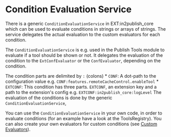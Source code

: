 # Condition Evaluation Service

There is a generic `ConditionEvaluationService` in EXT:in2publish_core which can be used to evaluate conditions in strings
or arrays of strings. The service delegates the actual evaluation to the custom evaluators for each condition.

The `ConditionEvaluationService` is e.g. used in the Publish Tools module to evaluate if a tool should be shown or not.
It delegates the evaluation of the condition to the `ExtConfEvaluator` or the `ConfEvaluator`, depending on the condition.

The condition parts are delimited by `:` (colons)
    * `CONF`: A dot-path to the configuration value e.g. `CONF:features.remoteCacheControl.enableTool`
    * `EXTCONF`: This condition has three parts. `EXTCONF`, an extension key and a path to the extension's config
      e.g. `EXTCONF:in2publish_core:logLevel`
      The evaluation of the conditions is done by the generic `ConditionEvaluationService`,

You can use the `ConditionEvaluationService` in your own code, in order to evaluate conditions (for an example have a
look at the ToolsRegistry). You can also create your own evaluators for custom conditions
(see [Custom Evaluators](CustomEvaluators.md)).

```php
